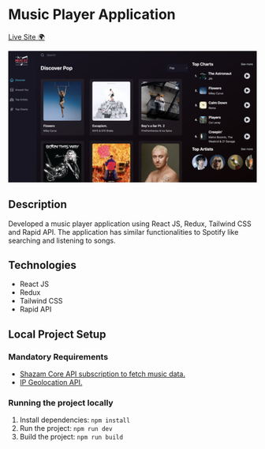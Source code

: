 # Music Player Application

[Live Site 🌍](https://music-listener.netlify.app/)

![application view](./assets/app-overview.png)

## Description
Developed a music player application using React JS, Redux, Tailwind CSS and Rapid API.
The application has similar functionalities to Spotify like searching and listening to songs.

## Technologies
* React JS
* Redux
* Tailwind CSS
* Rapid API

## Local Project Setup

### Mandatory Requirements
- [Shazam Core API subscription to fetch music data.](https://rapidapi.com/tipsters/api/shazam-core)
- [IP Geolocation API.](https://geo.ipify.org/)

### Running the project locally
1. Install dependencies: `npm install`
2. Run the project: `npm run dev`
3. Build the project: `npm run build`





